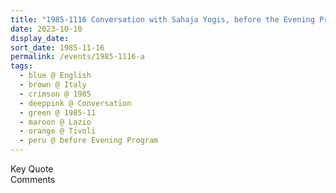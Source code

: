 ```yaml
---
title: "1985-1116 Conversation with Sahaja Yogis, before the Evening Program, during the Dinner Time of Sahaja Yogis the day before Diwālī Pūjā, Tivoli, Lazio, Italy"
date: 2023-10-10
display_date: 
sort_date: 1985-11-16
permalink: /events/1985-1116-a
tags:
  - blue @ English
  - brown @ Italy
  - crimson @ 1985
  - deeppink @ Conversation
  - green @ 1985-11
  - maroon @ Lazio
  - orange @ Tivoli
  - peru @ before Evening Program
---
```


<wave-list>
  <list-title color="green" width="75">Key Quote</list-title>
  <list-item color="BlanchedAlmond"  width="200"></list-item>
  <list-item color="Lavender"></list-item>
  <list-item color="BlanchedAlmond"></list-item>
</wave-list>

<br>

<wave-list>
  <list-title color="green" width="75">Comments</list-title>
  <list-item color="BlanchedAlmond"  width="200"></list-item>
  <list-item color="Lavender"></list-item>
  <list-item color="BlanchedAlmond"></list-item>
</wave-list>
